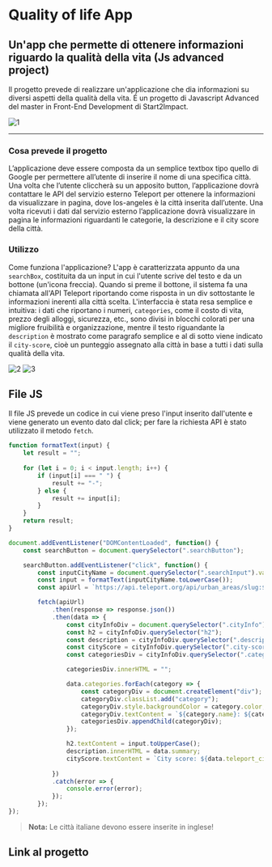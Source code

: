 # Quality of life App
## Un'app che permette di ottenere informazioni riguardo la qualità della vita (Js advanced project)
Il progetto prevede di realizzare un'applicazione che dia informazioni su diversi aspetti della qualità della vita. É un progetto di Javascript Advanced del master in Front-End Development di Start2Impact.

![1](https://github.com/chiarabis/quality-life-app/assets/124071052/babc9c09-045e-4fc9-9adb-394e8bfae197)


***
### Cosa prevede il progetto
L’applicazione deve essere composta da un semplice textbox tipo quello di Google per permettere all’utente di inserire il nome di una specifica città.
Una volta che l’utente cliccherà su un apposito button, l’applicazione dovrà contattare le API del servizio esterno Teleport per ottenere la informazioni da visualizzare in pagina, dove los-angeles è la città inserita dall’utente.
Una volta ricevuti i dati dal servizio esterno l’applicazione dovrà visualizzare in pagina le informazioni riguardanti le categorie, la descrizione e il city score della città.

### Utilizzo
Come funziona l'applicazione?
L'app è caratterizzata appunto da una ```searchBox```, costituita da un input in cui l'utente scrive del testo e da un bottone (un'icona freccia). Quando si preme il bottone, il sistema fa una chiamata all'API Teleport riportando come risposta in un div sottostante le informazioni inerenti alla città scelta. L'interfaccia è stata resa semplice e intuitiva: i dati che riportano i numeri, ```categories```, come il costo di vita, prezzo degli alloggi, sicurezza, etc., sono divisi in blocchi colorati per una migliore fruibilità e organizzazione, mentre il testo riguandante la ```description``` è mostrato come paragrafo semplice e al di sotto viene indicato il ```city-score```, cioè un punteggio assegnato alla città in base a tutti i dati sulla qualità della vita.

![2](https://github.com/chiarabis/quality-life-app/assets/124071052/eca2e5ba-dd26-4a8f-b5b1-ecaf3a1d80ad)
![3](https://github.com/chiarabis/quality-life-app/assets/124071052/823f6c40-9c72-41e0-a26d-dd85aea848df)


## File JS
Il file JS prevede un codice in cui viene preso l'input inserito dall'utente e viene generato un evento dato dal click; per fare la richiesta API è stato utilizzato il metodo ```fetch```.

```javascript
function formatText(input) {
    let result = "";
    
    for (let i = 0; i < input.length; i++) {
        if (input[i] === " ") {
            result += "-";
        } else {
            result += input[i];
        }
    }
    return result;
}

document.addEventListener("DOMContentLoaded", function() {
    const searchButton = document.querySelector(".searchButton");

    searchButton.addEventListener("click", function() {
        const inputCityName = document.querySelector(".searchInput").value;
        const input = formatText(inputCityName.toLowerCase());
        const apiUrl = `https://api.teleport.org/api/urban_areas/slug:${input}/scores/`;

        fetch(apiUrl)
            .then(response => response.json())
            .then(data => {
                const cityInfoDiv = document.querySelector(".cityInfo");
                const h2 = cityInfoDiv.querySelector("h2");
                const description = cityInfoDiv.querySelector(".description");
                const cityScore = cityInfoDiv.querySelector(".city-score");
                const categoriesDiv = cityInfoDiv.querySelector(".categories");

                categoriesDiv.innerHTML = "";

                data.categories.forEach(category => {
                    const categoryDiv = document.createElement("div");
                    categoryDiv.classList.add("category");
                    categoryDiv.style.backgroundColor = category.color;
                    categoryDiv.textContent = `${category.name}: ${category.score_out_of_10}`;
                    categoriesDiv.appendChild(categoryDiv);
                });

                h2.textContent = input.toUpperCase();
                description.innerHTML = data.summary;
                cityScore.textContent = `City score: ${data.teleport_city_score.toFixed(2)}`;
                
            })
            .catch(error => {
                console.error(error);
            });
        });
});
```

> **Nota:**
> Le città italiane devono essere inserite in inglese!

## Link al progetto
